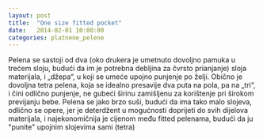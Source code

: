 ```yaml
---
layout: post
title:  "One size fitted pocket"
date:   2014-02-01 10:00:00
categories: platnene_pelene
---
```


Pelena se sastoji od dva (oko drukera je umetnuto dovoljno pamuka u trećem sloju, budući da im je potrebna debljina za čvrsto prianjanje) sloja materijala, i „džepa“, u koji se umeće upojno punjenje po želji. Obično je dovoljna tetra pelena, koja se idealno presavije dva puta na pola, pa na „tri“, i čini odlično punjenje, ne gubeći širinu zamišljenu za korištenje pri širokom previjanju bebe. Pelena se jako brzo suši, budući da ima tako malo slojeva, odlično se opere, jer je deterdžent u mogućnosti doprijeti do svih dijelova materijala, i najekonomičnija je cijenom među fitted pelenama, budući da ju "punite" upojnim slojevima sami (tetra) 
